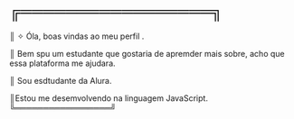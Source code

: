 # ╔═════════════════╗

║ ✧ Óla, boas vindas ao meu perfil .

║ Bem spu um estudante que gostaria de apremder mais sobre, acho que essa plataforma me ajudara.

║ Sou esdtudante da Alura.

║Estou me desemvolvendo na linguagem JavaScript.
╚═════════════════╝

